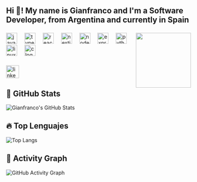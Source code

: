 <h2 align="left">Hi 👋! My name is Gianfranco and I'm a Software Developer, from Argentina and currently in Spain</h2>

###

<img align="right" height="150" src="https://media2.giphy.com/media/v1.Y2lkPTc5MGI3NjExMGd1cHM4dnZvNDkyMmN4azJ4bndzdGsycnIxb280cTlvaGplZjRrciZlcD12MV9pbnRlcm5hbF9naWZfYnlfaWQmY3Q9Zw/KiZ6kV683kPaU/giphy.gif"  />

###

<div align="left">
  <img src="https://cdn.jsdelivr.net/gh/devicons/devicon/icons/javascript/javascript-original.svg" height="30" alt="javascript logo"  />
  <img width="12" />
  <img src="https://cdn.jsdelivr.net/gh/devicons/devicon/icons/typescript/typescript-original.svg" height="30" alt="typescript logo"  />
  <img width="12" />
  <img src="https://cdn.jsdelivr.net/gh/devicons/devicon/icons/react/react-original.svg" height="30" alt="react logo"  />
  <img width="12" />
  <img src="https://cdn.jsdelivr.net/gh/devicons/devicon/icons/nextjs/nextjs-original.svg" height="30" alt="nextjs logo"  />
  <img width="12" />
  <img src="https://cdn.jsdelivr.net/gh/devicons/devicon/icons/nodejs/nodejs-original.svg" height="30" alt="nodejs logo"  />
  <img width="12" />
  <img src="https://cdn.jsdelivr.net/gh/devicons/devicon/icons/express/express-original.svg" height="30" alt="express logo"  />
  <img width="12" />
  <img src="https://cdn.jsdelivr.net/gh/devicons/devicon/icons/python/python-original.svg" height="30" alt="python logo"  />
  <img width="12" />
  <img src="https://cdn.jsdelivr.net/gh/devicons/devicon/icons/linux/linux-original.svg" height="30" alt="linux logo"  />
  <img width="12" />
  <img src="https://cdn.jsdelivr.net/gh/devicons/devicon/icons/c/c-original.svg" height="30" alt="c logo"  />
</div>

###

<div align="left">
  <img src="https://img.shields.io/static/v1?message=LinkedIn&logo=linkedin&label=&color=0077B5&logoColor=white&labelColor=&style=for-the-badge" height="35" alt="linkedin logo"  />
</div>

###

## 🌟 GitHub Stats

![Gianfranco's GitHub Stats](https://github-readme-stats.vercel.app/api?username=gianfrancoguardamagna&show_icons=true&theme=radical)

## 🔥 Top Lenguajes

![Top Langs](https://github-readme-stats.vercel.app/api/top-langs/?username=gianfrancoguardamagna&layout=compact&theme=radical)

## 🚀 Activity Graph

![GitHub Activity Graph](https://github-readme-activity-graph.cyclic.app/graph?username=gianfrancoguardamagna&theme=radical)
